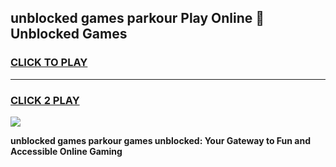 
## unblocked games parkour Play Online 👋 Unblocked Games
<h3>
<a href="https://premium.freeplayer.one?title=unblocked_games_parkour&ref=19F">CLICK TO PLAY</a></h3>
<hr>

<h3>
<a href="https://premium.freeplayer.one?title=unblocked_games_parkour&ref=19F">CLICK 2 PLAY</a>
  
</h3>

<a href="https://premium.freeplayer.one?title=unblocked_games_parkour&ref=19F"><img src="https://clearcache.store/games.png"></a>


**unblocked games parkour games unblocked: Your Gateway to Fun and Accessible Online Gaming**
